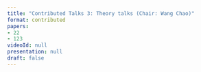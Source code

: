 ```yaml
---
title: "Contributed Talks 3: Theory talks (Chair: Wang Chao)"
format: contributed
papers:
- 22
- 123
videoId: null
presentation: null
draft: false
---
```

